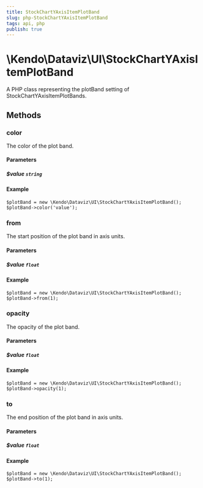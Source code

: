 ```yaml
---
title: StockChartYAxisItemPlotBand
slug: php-StockChartYAxisItemPlotBand
tags: api, php
publish: true
---
```


# \Kendo\Dataviz\UI\StockChartYAxisItemPlotBand

A PHP class representing the plotBand setting of StockChartYAxisItemPlotBands.


## Methods

### color
The color of the plot band.
#### Parameters

##### $value `string`



#### Example 
    $plotBand = new \Kendo\Dataviz\UI\StockChartYAxisItemPlotBand();
    $plotBand->color('value');

### from
The start position of the plot band in axis units.
#### Parameters

##### $value `float`



#### Example 
    $plotBand = new \Kendo\Dataviz\UI\StockChartYAxisItemPlotBand();
    $plotBand->from(1);

### opacity
The opacity of the plot band.
#### Parameters

##### $value `float`



#### Example 
    $plotBand = new \Kendo\Dataviz\UI\StockChartYAxisItemPlotBand();
    $plotBand->opacity(1);

### to
The end position of the plot band in axis units.
#### Parameters

##### $value `float`



#### Example 
    $plotBand = new \Kendo\Dataviz\UI\StockChartYAxisItemPlotBand();
    $plotBand->to(1);

